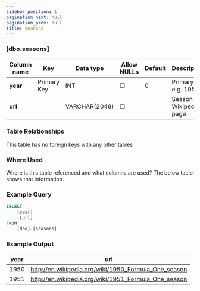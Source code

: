 ```yaml
---
sidebar_position: 1
pagination_next: null
pagination_prev: null
title: Seasons
---
```


### [dbo.seasons]
| Column name | Key | Data type | Allow NULLs | Default | Description |
| ------- | ------- | ------- | ------- | ------- | ------- |
| **year** |  Primary Key | INT | ☐ | 0 | Primary key e.g. 1950 | 
| **url** |  | VARCHAR(2048) | ☐ |  | Season Wikipedia page | 

### Table Relationships

This table has no foreign keys with any other tables

### Where Used
Where is this table referenced and what columns are used? The below table shows that information.

### Example Query

```sql
SELECT 
	[year]
    ,[url]
FROM 
	[dbo].[seasons]
```

### Example Output

|**year**|**url**|  
|---|---| 
|1950|http://en.wikipedia.org/wiki/1950_Formula_One_season| 
|1951|http://en.wikipedia.org/wiki/1951_Formula_One_season| 